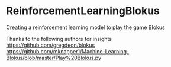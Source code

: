 # ReinforcementLearningBlokus
Creating a reinforcement learning model to play the game Blokus

Thanks to the following authors for insights 
https://github.com/gregdeon/blokus 
https://github.com/mknapper1/Machine-Learning-Blokus/blob/master/Play%20Blokus.py
